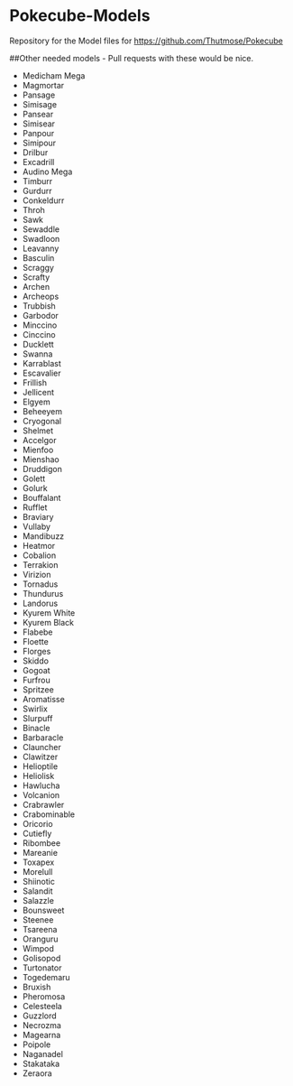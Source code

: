 # Pokecube-Models
Repository for the Model files for https://github.com/Thutmose/Pokecube

##Other needed models - Pull requests with these would be nice.

-   Medicham Mega
-   Magmortar
-   Pansage
-   Simisage
-   Pansear
-   Simisear
-   Panpour
-   Simipour
-   Drilbur
-   Excadrill
-   Audino Mega
-   Timburr
-   Gurdurr
-   Conkeldurr
-   Throh
-   Sawk
-   Sewaddle
-   Swadloon
-   Leavanny
-   Basculin
-   Scraggy
-   Scrafty
-   Archen
-   Archeops
-   Trubbish
-   Garbodor
-   Minccino
-   Cinccino
-   Ducklett
-   Swanna
-   Karrablast
-   Escavalier
-   Frillish
-   Jellicent
-   Elgyem
-   Beheeyem
-   Cryogonal
-   Shelmet
-   Accelgor
-   Mienfoo
-   Mienshao
-   Druddigon
-   Golett
-   Golurk
-   Bouffalant
-   Rufflet
-   Braviary
-   Vullaby
-   Mandibuzz
-   Heatmor
-   Cobalion
-   Terrakion
-   Virizion
-   Tornadus
-   Thundurus
-   Landorus
-   Kyurem White
-   Kyurem Black
-   Flabebe
-   Floette
-   Florges
-   Skiddo
-   Gogoat
-   Furfrou
-   Spritzee
-   Aromatisse
-   Swirlix
-   Slurpuff
-   Binacle
-   Barbaracle
-   Clauncher
-   Clawitzer
-   Helioptile
-   Heliolisk
-   Hawlucha
-   Volcanion
-   Crabrawler
-   Crabominable
-   Oricorio
-   Cutiefly
-   Ribombee
-   Mareanie
-   Toxapex
-   Morelull
-   Shiinotic
-   Salandit
-   Salazzle
-   Bounsweet
-   Steenee
-   Tsareena
-   Oranguru
-   Wimpod
-   Golisopod
-   Turtonator
-   Togedemaru
-   Bruxish
-   Pheromosa
-   Celesteela
-   Guzzlord
-   Necrozma
-   Magearna
-   Poipole
-   Naganadel
-   Stakataka
-   Zeraora